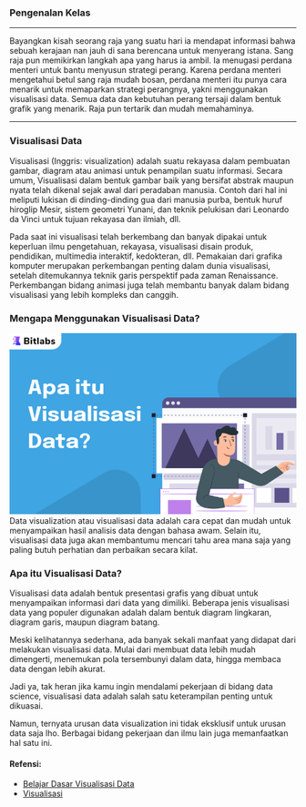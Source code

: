 ### Pengenalan Kelas
---
Bayangkan kisah seorang raja yang suatu hari ia mendapat informasi bahwa sebuah kerajaan nan jauh di sana berencana untuk menyerang istana.
Sang raja pun memikirkan langkah apa yang harus ia ambil. Ia menugasi perdana menteri untuk bantu menyusun strategi perang. 
Karena perdana menteri mengetahui betul sang raja mudah bosan, perdana menteri itu punya cara menarik untuk memaparkan strategi perangnya, yakni menggunakan visualisasi data.
Semua data dan kebutuhan perang tersaji dalam bentuk grafik yang menarik. Raja pun tertarik dan mudah memahaminya.

---
### Visualisasi Data
Visualisasi (Inggris: visualization) adalah suatu rekayasa dalam pembuatan gambar, diagram atau animasi untuk penampilan suatu informasi. Secara umum, Visualisasi dalam bentuk gambar baik yang bersifat abstrak maupun nyata telah dikenal sejak awal dari peradaban manusia. Contoh dari hal ini meliputi lukisan di dinding-dinding gua dari manusia purba, bentuk huruf hiroglip Mesir, sistem geometri Yunani, dan teknik pelukisan dari Leonardo da Vinci untuk tujuan rekayasa dan ilmiah, dll.

Pada saat ini visualisasi telah berkembang dan banyak dipakai untuk keperluan ilmu pengetahuan, rekayasa, visualisasi disain produk, pendidikan, multimedia interaktif, kedokteran, dll. Pemakaian dari grafika komputer merupakan perkembangan penting dalam dunia visualisasi, setelah ditemukannya teknik garis perspektif pada zaman Renaissance. Perkembangan bidang animasi juga telah membantu banyak dalam bidang visualisasi yang lebih kompleks dan canggih.

### Mengapa Menggunakan Visualisasi Data?
![Alt text](image.png)<br>
Data visualization atau visualisasi data adalah cara cepat dan mudah untuk menyampaikan hasil analisis data dengan bahasa awam. Selain itu, visualisasi data juga akan membantumu mencari tahu area mana saja yang paling butuh perhatian dan perbaikan secara kilat.

### Apa itu Visualisasi Data?
Visualisasi data adalah bentuk presentasi grafis yang dibuat untuk menyampaikan informasi dari data yang dimiliki. Beberapa jenis visualisasi data yang populer digunakan adalah dalam bentuk diagram lingkaran, diagram garis, maupun diagram batang.

Meski kelihatannya sederhana, ada banyak sekali manfaat yang didapat dari melakukan visualisasi data. Mulai dari membuat data lebih mudah dimengerti, menemukan pola tersembunyi dalam data, hingga membaca data dengan lebih akurat. 

Jadi ya, tak heran jika kamu ingin mendalami pekerjaan di bidang data science, visualisasi data adalah salah satu keterampilan penting untuk dikuasai. 

Namun, ternyata urusan data visualization ini tidak eksklusif untuk urusan data saja lho. Berbagai bidang pekerjaan dan ilmu lain juga memanfaatkan hal satu ini.

#### Refensi:
* [Belajar Dasar Visualisasi Data](https://www.dicoding.com/academies/177)
* [Visualisasi](https://id.wikipedia.org/wiki/Visualisasi)